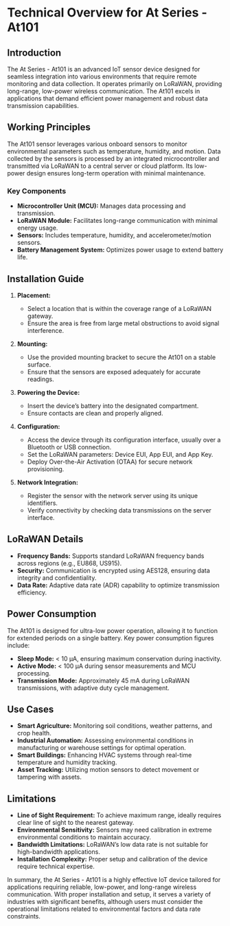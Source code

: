 # Technical Overview for At Series - At101

## Introduction
The At Series - At101 is an advanced IoT sensor device designed for seamless integration into various environments that require remote monitoring and data collection. It operates primarily on LoRaWAN, providing long-range, low-power wireless communication. The At101 excels in applications that demand efficient power management and robust data transmission capabilities.

## Working Principles
The At101 sensor leverages various onboard sensors to monitor environmental parameters such as temperature, humidity, and motion. Data collected by the sensors is processed by an integrated microcontroller and transmitted via LoRaWAN to a central server or cloud platform. Its low-power design ensures long-term operation with minimal maintenance.

### Key Components
- **Microcontroller Unit (MCU):** Manages data processing and transmission.
- **LoRaWAN Module:** Facilitates long-range communication with minimal energy usage.
- **Sensors:** Includes temperature, humidity, and accelerometer/motion sensors.
- **Battery Management System:** Optimizes power usage to extend battery life.

## Installation Guide
1. **Placement:**
   - Select a location that is within the coverage range of a LoRaWAN gateway.
   - Ensure the area is free from large metal obstructions to avoid signal interference.

2. **Mounting:**
   - Use the provided mounting bracket to secure the At101 on a stable surface.
   - Ensure that the sensors are exposed adequately for accurate readings.

3. **Powering the Device:**
   - Insert the device’s battery into the designated compartment.
   - Ensure contacts are clean and properly aligned.

4. **Configuration:**
   - Access the device through its configuration interface, usually over a Bluetooth or USB connection.
   - Set the LoRaWAN parameters: Device EUI, App EUI, and App Key.
   - Deploy Over-the-Air Activation (OTAA) for secure network provisioning.

5. **Network Integration:**
   - Register the sensor with the network server using its unique identifiers.
   - Verify connectivity by checking data transmissions on the server interface.

## LoRaWAN Details
- **Frequency Bands:** Supports standard LoRaWAN frequency bands across regions (e.g., EU868, US915).
- **Security:** Communication is encrypted using AES128, ensuring data integrity and confidentiality.
- **Data Rate:** Adaptive data rate (ADR) capability to optimize transmission efficiency.

## Power Consumption
The At101 is designed for ultra-low power operation, allowing it to function for extended periods on a single battery. Key power consumption figures include:
- **Sleep Mode:** < 10 µA, ensuring maximum conservation during inactivity.
- **Active Mode:** < 100 µA during sensor measurements and MCU processing.
- **Transmission Mode:** Approximately 45 mA during LoRaWAN transmissions, with adaptive duty cycle management.

## Use Cases
- **Smart Agriculture:** Monitoring soil conditions, weather patterns, and crop health.
- **Industrial Automation:** Assessing environmental conditions in manufacturing or warehouse settings for optimal operation.
- **Smart Buildings:** Enhancing HVAC systems through real-time temperature and humidity tracking.
- **Asset Tracking:** Utilizing motion sensors to detect movement or tampering with assets.

## Limitations
- **Line of Sight Requirement:** To achieve maximum range, ideally requires clear line of sight to the nearest gateway.
- **Environmental Sensitivity:** Sensors may need calibration in extreme environmental conditions to maintain accuracy.
- **Bandwidth Limitations:** LoRaWAN’s low data rate is not suitable for high-bandwidth applications.
- **Installation Complexity:** Proper setup and calibration of the device require technical expertise.

In summary, the At Series - At101 is a highly effective IoT device tailored for applications requiring reliable, low-power, and long-range wireless communication. With proper installation and setup, it serves a variety of industries with significant benefits, although users must consider the operational limitations related to environmental factors and data rate constraints.